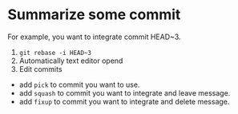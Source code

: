 # Summarize some commit
For example, you want to integrate commit HEAD~3.  
1. `git rebase -i HEAD~3`  
1. Automatically text editor opend  
1. Edit commits
  - add `pick` to commit you want to use.  
  - add `squash` to commit you want to integrate and leave message.  
  - add `fixup` to commit you want to integrate and delete message.  
